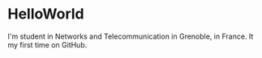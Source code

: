 # HelloWorld
I'm student in Networks and Telecommunication in Grenoble, in France. It my first time on GitHub.
